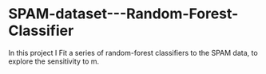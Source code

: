 # SPAM-dataset---Random-Forest-Classifier
In this project I Fit a series of random-forest classifiers to the SPAM data, to explore the sensitivity to m.

